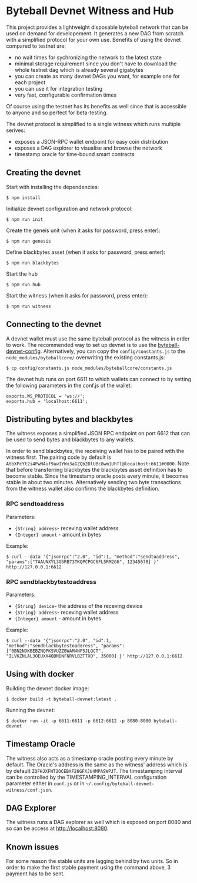 # Byteball Devnet Witness and Hub

This project provides a lightweight disposable byteball network that can be used on demand for developement. It generates a new DAG from scratch with a simplified protocol for your own use. Benefits of using the devnet compared to testnet are:
* no wait times for sychronizing the network to the latest state
* minimal storage requirement since you don't have to download the whole testnet dag which is already several gigabytes
* you can create as many devnet DAGs you want, for example one for each project
* you can use it for integration testing
* very fast, configurable confirmation times

Of course using the testnet has its benefits as well since that is accessible to anyone and so perfect for beta-testing.

The devnet protocol is simplified to a single witness which runs multiple serives:
* exposes a JSON-RPC wallet endpoint for easy coin distribution
* exposes a DAG explorer to visualise and browse the network
* timestamp oracle for time-bound smart contracts

## Creating the devnet
Start with installing the dependencies:
```
$ npm install
```

Initialize devnet configuration and network protocol:
```
$ npm run init
```

Create the geneis unit (when it asks for password, press enter):
```
$ npm run genesis
```

Define blackbytes asset (when it asks for password, press enter):
```
$ npm run blackbytes
```

Start the hub
```
$ npm run hub
```

Start the witness (when it asks for password, press enter):
```
$ npm run witness
```

## Connecting to the devnet

A devnet wallet must use the same byteball protocol as the witness in order to work. The recommended way to set up devnet is to use the [byteball-devnet-config](../../../byteball-devnet-config). Alternatively, you can copy the `config/constants.js` to the `node_modules/byteballcore/` overwriting the existing constants.js:

```
$ cp config/constants.js node_modules/byteballcore/constants.js
```

The devnet hub runs on port 6611 to which wallets can connect to by setting the following parameters in the conf.js of the wallet:

```
exports.WS_PROTOCOL = 'ws://';
exports.hub = 'localhost:6611';
```

## Distributing bytes and blackbytes

The witness exposes a simplified JSON RPC endpoint on port 6612 that can be used to send bytes and blackbytes to any wallets.

In order to send blackbytes, the receiving wallet has to be paired with the witness first. The pairing code by default is `AtbXPcYt2i4PwNAuf9awIYWx3aGZQb2DlUBc8wm1UhTl@localhost:6611#0000`. Note that before transferring blackbytes the blackbytes asset definition has to become stable. Since the timestamp oracle posts every minute, it becomes stable in about two minutes. Alternatively sending two byte transactions from the witness wallet also confirms the blackbytes definition.

### RPC sendtoaddress
Parameters:
* `{String} address`- receving wallet address
* `{Integer} amount` - amount in bytes

Example:
```
$ curl --data '{"jsonrpc":"2.0", "id":1, "method":"sendtoaddress", "params":["7AAUNXYL3G5RB73TKQPCPGC6FL5RM2G6", 12345678] }' http://127.0.0.1:6612
```

### RPC sendblackbytestoaddress
Parameters:
* `{String} device`- the address of the receving device
* `{String} address`- receving wallet address
* `{Integer} amount` - amount in bytes

Example:
```
$ curl --data '{"jsonrpc":"2.0", "id":1, "method":"sendblackbytestoaddress", "params": ["0BN2NOKBEBZNQPKSVUZZBWAM4NF5JLQCT", "ILVKZNLAL3OEUXX4QBNDNFNRVLBZTTXO", 35000] }' http://127.0.0.1:6612
```

## Using with docker

Building the devnet docker image:

```
$ docker build -t byteball-devnet:latest .
```

Running the devnet:

```
$ docker run -it -p 6611:6611 -p 6612:6612 -p 8080:8080 byteball-devnet
```

## Timestamp Oracle

The witness also acts as a timestamp oracle posting every minute by default. The Oracle's address is the same as the witness' address which is by default `ZQFHJXFWT2OCEBXF26GFXJU4MPASWPJT`. The timestamping interval can be controlled by the TIMESTAMPING_INTERVAL configuration parameter either in `conf.js` or in `~/.config/byteball-devnet-witness/conf.json`.

## DAG Explorer

The witness runs a DAG explorer as well which is exposed on port 8080 and so can be access at [http://localhost:8080](http://localhost:8080).

## Known issues

For some reason the stable units are lagging behind by two units. So in order to make the first stable payment using the command above, 3 payment has to be sent.